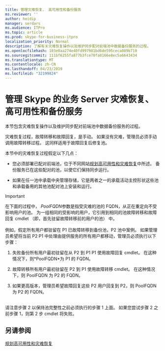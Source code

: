 ```yaml
---
title: 管理灾难恢复、 高可用性和备份服务
ms.reviewer: ''
author: heidip
manager: serdars
ms.audience: ITPro
ms.topic: article
ms.prod: skype-for-business-itpro
localization_priority: Normal
description: 了解有关灾难恢复操作以及维护同步配对前端池中数据备份服务的过程。
ms.openlocfilehash: 103e0aa274e40fd997981bd6de595ceca089b710
ms.sourcegitcommit: 111bf6255fa877b3fce70fa8166e8ec5a6643434
ms.translationtype: MT
ms.contentlocale: zh-CN
ms.lasthandoff: 04/23/2019
ms.locfileid: "32199824"
---
```

# <a name="managing-skype-for-business-server-disaster-recovery-high-availability-and-backup-service"></a>管理 Skype 的业务 Server 灾难恢复、 高可用性和备份服务

本节包含灾难恢复操作以及维护同步配对前端池中数据备份服务的过程。

灾难恢复过程，故障转移和故障回复，是手动。 如果没有灾难，管理员必须手动调用故障转移过程。 这同样适用于故障回复后修复池。

本节中的灾难恢复过程假定以下几点：

  - 您必须部署已配对前端池，位于不同网站[规划高可用性和灾难恢复](../../plan-your-deployment/high-availability-and-disaster-recovery/high-availability-and-disaster-recovery.md)中所述。 备份服务已在这些配对的池，以使它们保持同步运行。

  - 如果在任一池中承载中央管理存储，它是两者之一的承载活动主控形状这些池和承载备用的其他池配对池上安装和运行。

> [!IMPORTANT]
> 在下面的过程中， *PoolFQDN*参数是指受灾难的池的 FQDN，从正在重定向不受影响用户的池。 为一组相同的受影响的用户，它引用到相同的池故障转移和故障回复 cmdlet （即，首先驻留故障转移前的用户的池） 中。<BR><br>例如，假定所有用户都驻留在 P1 已故障转移到备份池，P2 池中案例。 如果管理员希望将当前 P2 P1 中处理由提供服务的所有用户都移动，管理员必须执行以下步骤： 
> <OL>
> <LI>
> <P>失败备份所有用户最初驻留在从 P2 到 P1 P1 使用故障回复 cmdlet。 在这种情况下，则*PoolFQDN*为 P1 的 FQDN。</P>
> <LI>
> <P>故障转移所有用户最初驻留在 P2 到 P1 使用故障转移 cmdlet。 在这种情况下，则 PoolFQDN 为 P2 的 FQDN。</P>
> <LI>
> <P>如果更高版本，管理员希望故障回复这些 P2 用户回复到 P2，则 PoolFQDN 为 P2 的 FQDN。</P></LI></OL><br>请注意步骤 2 以保持池完整性之前必须执行的步骤 1 上面。 如果您尝试步骤 2 之前步骤 1，则第 2 步 cmdlet 将失败。


## <a name="see-also"></a>另请参阅

[规划高可用性和灾难恢复](../../plan-your-deployment/high-availability-and-disaster-recovery/high-availability-and-disaster-recovery.md) 
  
